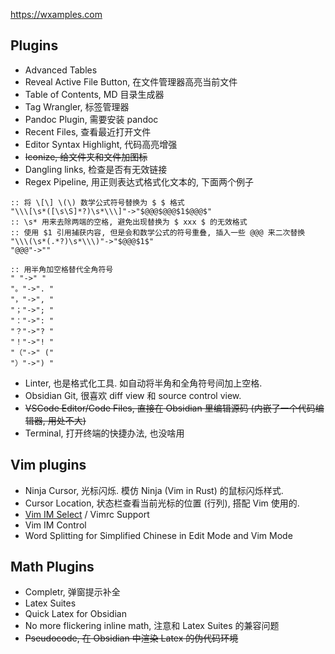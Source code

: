 <https://wxamples.com>

## Plugins

- Advanced Tables
- Reveal Active File Button, 在文件管理器高亮当前文件
- Table of Contents, MD 目录生成器
- Tag Wrangler, 标签管理器
- Pandoc Plugin, 需要安装 pandoc
- Recent Files, 查看最近打开文件
- Editor Syntax Highlight, 代码高亮增强
- ~~Iconize, 给文件夹和文件加图标~~
- Dangling links, 检查是否有无效链接
- Regex Pipeline, 用正则表达式格式化文本的, 下面两个例子

```regex
:: 将 \[\] \(\) 数学公式符号替换为 $ $ 格式
"\\\[\s*([\s\S]*?)\s*\\\]"->"$@@@$@@@$1$@@@$"
:: \s* 用来去除两端的空格, 避免出现替换为 $ xxx $ 的无效格式
:: 使用 $1 引用捕获内容, 但是会和数学公式的符号重叠, 插入一些 @@@ 来二次替换
"\\\(\s*(.*?)\s*\\\)"->"$@@@$1$"
"@@@"->""

:: 用半角加空格替代全角符号
" "->" "  
"。"->". "  
"，"->", "  
"；"->"; "  
"："->": "  
"？"->"? "  
"！"->"! "  
"（"->" ("  
"）"->") "
```

- Linter, 也是格式化工具. 如自动将半角和全角符号间加上空格.
- Obsidian Git, 很喜欢 diff view 和 source control view.
- ~~VSCode Editor/Code Files, 直接在 Obsidian 里编辑源码 (内嵌了一个代码编辑器, 用处不大)~~
- Terminal, 打开终端的快捷办法, 也没啥用

## Vim plugins

- Ninja Cursor, 光标闪烁. 模仿 Ninja (Vim in Rust) 的鼠标闪烁样式.
- Cursor Location, 状态栏查看当前光标的位置 (行列), 搭配 Vim 使用的.
- [Vim IM Select](Vim/FAQ/多语言输入.md) / Vimrc Support
- Vim IM Control
- Word Splitting for Simplified Chinese in Edit Mode and Vim Mode

## Math Plugins

- Completr, 弹窗提示补全
- Latex Suites
- Quick Latex for Obsidian
- No more flickering inline math, 注意和 Latex Suites 的兼容问题
- ~~Pseudocode, 在 Obsidian 中渲染 Latex 的伪代码环境~~
